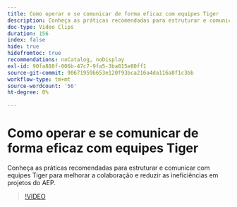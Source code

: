 ```yaml
---
title: Como operar e se comunicar de forma eficaz com equipes Tiger
description: Conheça as práticas recomendadas para estruturar e comunicar com equipes Tiger para melhorar a colaboração e reduzir as ineficiências em projetos do AEP.
doc-type: Video Clips
duration: 156
index: false
hide: true
hidefromtoc: true
recommendations: noCatalog, noDisplay
exl-id: 90fa888f-006b-47c7-9fa5-3ba815e80ff1
source-git-commit: 90671959b653e120f93bca216a4da116a8f1c3bb
workflow-type: tm+mt
source-wordcount: '56'
ht-degree: 0%

---
```


# Como operar e se comunicar de forma eficaz com equipes Tiger

Conheça as práticas recomendadas para estruturar e comunicar com equipes Tiger para melhorar a colaboração e reduzir as ineficiências em projetos do AEP.

<!-- 62_S926_3442625_155_how-to-operate-and-communicate-effectively-in-tiger-teams -->
>[!VIDEO](https://video.tv.adobe.com/v/3460217/?learn=on&enablevpops=true&captions=por_br)

